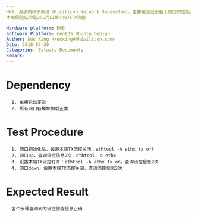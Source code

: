 ```yaml
---
HNS，海思网络子系统（Hisilicon Network Subsystem），主要是验证设备上网口的性能。
本用例验证的是25G光口关闭打开TX流控

Hardware platform: D06  
Software Platform: CentOS Ubuntu Debian 
Author: Xue Xing <xuexing4@hisilicon.com>  
Date: 2018-07-30
Categories: Estuary Documents  
Remark:
---
```


# Dependency
```
  1. 单板启动正常
  2. 所有网口各模块加载正常
```

# Test Procedure
```
  1. 网口初始化后，设置本端TX流控关闭：ethtool -A ethx tx off
  2. 网口up，查询流控信息2次：ethtool -a ethx
  3. 设置本端TX流控打开：ethtool -A ethx tx on，查询流控信息2次
  4. 网口down，设置本端TX流控关闭，查询流控信息2次
```

# Expected Result
```
  各个步骤查询到的流控使能信息正确
```
